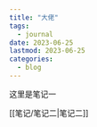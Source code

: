 ```yaml
---
title: "大佬"
tags:
  - journal
date: 2023-06-25
lastmod: 2023-06-25
categories:
  - blog
---
```


这里是笔记一

[[笔记/笔记二|笔记二]]

